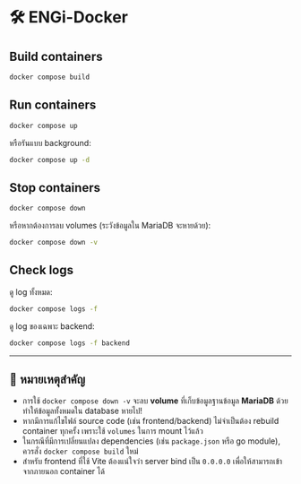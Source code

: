 # 🛠 ENGi-Docker

## Build containers
```bash
docker compose build
```

## Run containers
```bash
docker compose up
```
หรือรันแบบ background:
```bash
docker compose up -d
```

## Stop containers
```bash
docker compose down
```
หรือหากต้องการลบ volumes (ระวังข้อมูลใน MariaDB จะหายด้วย):
```bash
docker compose down -v
```

## Check logs
ดู log ทั้งหมด:
```bash
docker compose logs -f
```

ดู log ของเฉพาะ backend:
```bash
docker compose logs -f backend
```

---

## 📌 หมายเหตุสำคัญ
- การใช้ `docker compose down -v` จะลบ **volume** ที่เก็บข้อมูลฐานข้อมูล **MariaDB** ด้วย ทำให้ข้อมูลทั้งหมดใน database หายไป!
- หากมีการแก้ไขไฟล์ source code (เช่น frontend/backend) ไม่จำเป็นต้อง rebuild container ทุกครั้ง เพราะใช้ `volumes` ในการ mount ไว้แล้ว
- ในกรณีที่มีการเปลี่ยนแปลง dependencies (เช่น `package.json` หรือ go module), ควรสั่ง `docker compose build` ใหม่
- สำหรับ frontend ที่ใช้ Vite ต้องแน่ใจว่า server bind เป็น `0.0.0.0` เพื่อให้สามารถเข้าจากภายนอก container ได้